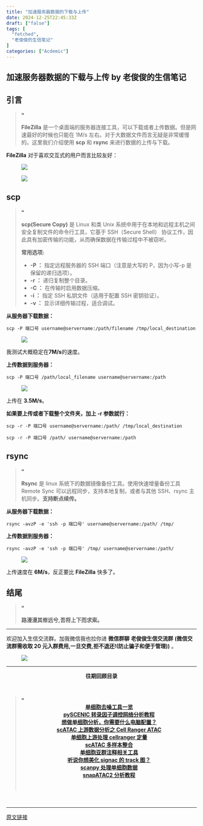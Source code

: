 ```yaml
---
title: "加速服务器数据的下载与上传"
date: 2024-12-25T22:45:33Z
draft: ["false"]
tags: [
  "fetched",
  "老俊俊的生信笔记"
]
categories: ["Acdemic"]
---
```

加速服务器数据的下载与上传 by 老俊俊的生信笔记
------
<div><section data-tool="mdnice编辑器" data-website="https://www.mdnice.com"><section><mp-common-profile data-pluginname="mpprofile" data-id="MzkyMTI1MTYxNA==" data-headimg="http://mmbiz.qpic.cn/sz_mmbiz_png/G5jjcE4usezgsqIGqjITSMggCTSoViaYeoKe2xoZr1IIvNJoztibQxibYHLDDoiabwAc6Ggws3Tvdo8EPss2nLgaVQ/0?wx_fmt=png" data-nickname="老俊俊的生信笔记" data-alias="JunJunLab" data-signature="老俊俊的生信技能和知识分享,我不是巨人,但你可以站在我的肩膀上更进一步!" data-from="0" data-is_biz_ban="0" data-service_type="1"></mp-common-profile></section></section><section><mp-common-clmusic data-pluginname="insertaudio" type="1" music_name="%E5%86%AC%E5%A4%A9%E7%9A%84%E7%A7%98%E5%AF%86" albumurl="http://wx.y.gtimg.cn/music/photo_new/T002R500x500M000002dDK2v1LkvKq_4.jpg" singer="周传雄" duration="272000" username="" music_source="1" is_vip="1" listenid="78225849417738080"></mp-common-clmusic></section><section data-tool="mdnice编辑器" data-website="https://www.mdnice.com"><h2 data-tool="mdnice编辑器"><span></span><span>引言</span><span></span></h2><blockquote data-tool="mdnice编辑器"><span>❝</span><p><strong>FileZilla</strong> 是一个桌面端的服务器连接工具，可以下载或者上传数据。但是网速最好的时候也只能在 1M/s 左右。对于大数据文件而言无疑是非常缓慢的。这里我们介绍使用 <strong>scp</strong> 和 <strong>rsync</strong> 来进行数据的上传与下载。</p></blockquote><p data-tool="mdnice编辑器"><strong>FileZilla</strong> 对于喜欢交互式的用户而言比较友好：</p><figure data-tool="mdnice编辑器"><img data-imgfileid="100032727" data-ratio="0.43457446808510636" data-src="https://mmbiz.qpic.cn/sz_mmbiz_png/G5jjcE4usezvISYnyRpDKytCmHFtlexiafrYslkbib3d5pyVSp8rjLe1ibv7l8SXYwoUKb1FtgUHO3WKwunkza93w/640?wx_fmt=png&amp;from=appmsg" data-type="png" data-w="1880" src="https://mmbiz.qpic.cn/sz_mmbiz_png/G5jjcE4usezvISYnyRpDKytCmHFtlexiafrYslkbib3d5pyVSp8rjLe1ibv7l8SXYwoUKb1FtgUHO3WKwunkza93w/640?wx_fmt=png&amp;from=appmsg"></figure><figure data-tool="mdnice编辑器"><img data-imgfileid="100032723" data-ratio="0.7966666666666666" data-src="https://mmbiz.qpic.cn/sz_mmbiz_png/G5jjcE4usezvISYnyRpDKytCmHFtlexiaNlOlCHiaT0msTuiaAaUOvpqhEJhvb8XzwBeSRIQC7YoPs0raAMtYKbfQ/640?wx_fmt=png&amp;from=appmsg" data-type="png" data-w="300" src="https://mmbiz.qpic.cn/sz_mmbiz_png/G5jjcE4usezvISYnyRpDKytCmHFtlexiaNlOlCHiaT0msTuiaAaUOvpqhEJhvb8XzwBeSRIQC7YoPs0raAMtYKbfQ/640?wx_fmt=png&amp;from=appmsg"></figure><h2 data-tool="mdnice编辑器"><span></span><span>scp</span><span></span></h2><blockquote data-tool="mdnice编辑器"><span>❝</span><p><strong>scp(Secure Copy)</strong> 是 Linux 和类 Unix 系统中用于在本地和远程主机之间安全复制文件的命令行工具，它基于 SSH（Secure Shell） 协议工作，因此具有加密传输的功能，从而确保数据在传输过程中不被窃听。</p><p><strong>常用选项:</strong></p><ul><li><section><strong>-P ：</strong> 指定远程服务器的 SSH 端口（注意是大写的 P，因为小写-p 是保留的递归选项）。</section></li><li><section><strong>-r ：</strong> 递归复制整个目录。</section></li><li><section><strong>-C ：</strong> 在传输时启用数据压缩。</section></li><li><section><strong>-i ：</strong> 指定 SSH 私钥文件（适用于配置 SSH 密钥验证）。</section></li><li><section><strong>-v ：</strong> 显示详细传输过程，适合调试。</section></li></ul></blockquote><p data-tool="mdnice编辑器"><strong>从服务器下载数据：</strong></p><pre data-tool="mdnice编辑器"><span></span><code>scp -P 端口号 username@servername:/path/filename /tmp/local_destination<br></code></pre><figure data-tool="mdnice编辑器"><img data-imgfileid="100032726" data-ratio="0.14344262295081966" data-src="https://mmbiz.qpic.cn/sz_mmbiz_png/G5jjcE4usezvISYnyRpDKytCmHFtlexia3pZbN63amp08IL4BC9uFdYFI8iaNsas6SkZZcAphwweIWyrM3yajsTw/640?wx_fmt=png&amp;from=appmsg" data-type="png" data-w="1464" src="https://mmbiz.qpic.cn/sz_mmbiz_png/G5jjcE4usezvISYnyRpDKytCmHFtlexia3pZbN63amp08IL4BC9uFdYFI8iaNsas6SkZZcAphwweIWyrM3yajsTw/640?wx_fmt=png&amp;from=appmsg"></figure><p data-tool="mdnice编辑器">我测试大概稳定在<strong>7M/s</strong>的速度。</p><p data-tool="mdnice编辑器"><strong>上传数据到服务器：</strong></p><pre data-tool="mdnice编辑器"><span></span><code>scp -P 端口号 /path/local_filename username@servername:/path<br></code></pre><figure data-tool="mdnice编辑器"><img data-imgfileid="100032724" data-ratio="0.0621160409556314" data-src="https://mmbiz.qpic.cn/sz_mmbiz_png/G5jjcE4usezvISYnyRpDKytCmHFtlexia1uHnNcic3ycPHB9Rx5c7FWqCaAibiaqp4KibGa8Qic9JoUp8niaZGicjotribQ/640?wx_fmt=png&amp;from=appmsg" data-type="png" data-w="1465" src="https://mmbiz.qpic.cn/sz_mmbiz_png/G5jjcE4usezvISYnyRpDKytCmHFtlexia1uHnNcic3ycPHB9Rx5c7FWqCaAibiaqp4KibGa8Qic9JoUp8niaZGicjotribQ/640?wx_fmt=png&amp;from=appmsg"></figure><p data-tool="mdnice编辑器">上传在 <strong>3.5M/s</strong>。</p><p data-tool="mdnice编辑器"><strong>如果要上传或者下载整个文件夹，加上 -r 参数就行：</strong></p><pre data-tool="mdnice编辑器"><span></span><code>scp -r -P 端口号 username@servername:/path/ /tmp/local_destination<br><br>scp -r -P 端口号 /path/ username@servername:/path<br></code></pre><h2 data-tool="mdnice编辑器"><span></span><span>rsync</span><span></span></h2><blockquote data-tool="mdnice编辑器"><span>❝</span><p><strong>Rsync</strong> 是 linux 系统下的数据镜像备份工具。使用快速增量备份工具 Remote Sync 可以远程同步，支持本地复制，或者与其他 SSH、rsync 主机同步。<strong>支持断点续传。</strong></p></blockquote><p data-tool="mdnice编辑器"><strong>从服务器下载数据：</strong></p><pre data-tool="mdnice编辑器"><span></span><code>rsync -avzP -e 'ssh -p 端口号' username@servername:/path/ /tmp/<br></code></pre><p data-tool="mdnice编辑器"><strong>上传数据到服务器：</strong></p><pre data-tool="mdnice编辑器"><span></span><code>rsync -avzP -e 'ssh -p 端口号' /tmp/ username@servername:/path/<br></code></pre><figure data-tool="mdnice编辑器"><img data-imgfileid="100032725" data-ratio="0.08873720136518772" data-src="https://mmbiz.qpic.cn/sz_mmbiz_png/G5jjcE4usezvISYnyRpDKytCmHFtlexiajnscLGyMbq0xLhPB3QyK3iclDIUlPhDQpECxaX3fgXzlE4V1jqXGS3Q/640?wx_fmt=png&amp;from=appmsg" data-type="png" data-w="1465" src="https://mmbiz.qpic.cn/sz_mmbiz_png/G5jjcE4usezvISYnyRpDKytCmHFtlexiajnscLGyMbq0xLhPB3QyK3iclDIUlPhDQpECxaX3fgXzlE4V1jqXGS3Q/640?wx_fmt=png&amp;from=appmsg"></figure><p data-tool="mdnice编辑器">上传速度在 <strong>6M/s</strong>，反正要比 <strong>FileZilla</strong> 快多了。</p><h2 data-tool="mdnice编辑器"><span></span><span>结尾</span><span></span></h2><blockquote data-tool="mdnice编辑器"><span>❝</span><p><strong>路漫漫其修远兮,吾将上下而求索。</strong></p></blockquote><hr data-tool="mdnice编辑器"><p data-tool="mdnice编辑器">欢迎加入生信交流群。加我微信我也拉你进 <strong>微信群聊</strong> <strong>老俊俊生信交流群</strong> <strong>(微信交流群需收取 20 元入群费用,一旦交费,拒不退还!(防止骗子和便于管理))</strong> 。</p><figure data-tool="mdnice编辑器"><img data-imgfileid="100032732" data-ratio="0.6083707025411061" data-src="https://mmbiz.qpic.cn/sz_mmbiz_png/G5jjcE4usezvISYnyRpDKytCmHFtlexiaNUhrO4bITSSvghG4vScfQmGzohErfbZRlTDic6bAold7W0WiaP31HR6A/640?wx_fmt=png&amp;from=appmsg" data-type="png" data-w="669" src="https://mmbiz.qpic.cn/sz_mmbiz_png/G5jjcE4usezvISYnyRpDKytCmHFtlexiaNUhrO4bITSSvghG4vScfQmGzohErfbZRlTDic6bAold7W0WiaP31HR6A/640?wx_fmt=png&amp;from=appmsg"></figure><hr data-tool="mdnice编辑器"><p data-tool="mdnice编辑器"><strong></strong></p><center data-tool="mdnice编辑器"><strong> 往期回顾目录 </strong></center><p data-tool="mdnice编辑器"><br></p><blockquote data-tool="mdnice编辑器"><span>❝</span><center><strong><a href="https://mp.weixin.qq.com/s?__biz=MzkyMTI1MTYxNA==&amp;mid=2247516370&amp;idx=1&amp;sn=0acc8657ede5d4878c10c307c009d68b&amp;token=1606055947&amp;lang=zh_CN&amp;scene=21#wechat_redirect" data-linktype="2">单细胞去噪工具一览</a></strong></center><strong><center><a href="https://mp.weixin.qq.com/s?__biz=MzkyMTI1MTYxNA==&amp;mid=2247516317&amp;idx=1&amp;sn=393d73fb463838b7370f756b27803301&amp;token=1606055947&amp;lang=zh_CN&amp;scene=21#wechat_redirect" data-linktype="2">pySCENIC 转录因子调控网络分析教程</a></center></strong><strong><center><a href="https://mp.weixin.qq.com/s?__biz=MzkyMTI1MTYxNA==&amp;mid=2247516265&amp;idx=1&amp;sn=496e85346f555db9b64c516953876a24&amp;token=1606055947&amp;lang=zh_CN&amp;scene=21#wechat_redirect" data-linktype="2">想做单细胞分析，你需要什么电脑配置？</a></center></strong><strong><center><a href="https://mp.weixin.qq.com/s?__biz=MzkyMTI1MTYxNA==&amp;mid=2247516236&amp;idx=1&amp;sn=54add6f74f348f63e36944f4fa4051f3&amp;token=941065474&amp;lang=zh_CN&amp;scene=21#wechat_redirect" data-linktype="2">scATAC 上游数据分析之 Cell Ranger ATAC</a></center></strong><strong><center><a href="https://mp.weixin.qq.com/s?__biz=MzkyMTI1MTYxNA==&amp;mid=2247516196&amp;idx=1&amp;sn=9fe1e9f00ab977aa1f39fdd8b19675bc&amp;token=941065474&amp;lang=zh_CN&amp;scene=21#wechat_redirect" data-linktype="2">单细胞上游处理 cellranger 定量</a></center></strong><strong><center><a href="https://mp.weixin.qq.com/s?__biz=MzkyMTI1MTYxNA==&amp;mid=2247516165&amp;idx=1&amp;sn=338f0ac0dc903a1c8d5be3ae6227ebb3&amp;token=941065474&amp;lang=zh_CN&amp;scene=21#wechat_redirect" data-linktype="2">scATAC 多样本整合</a></center></strong><strong><center><a href="https://mp.weixin.qq.com/s?__biz=MzkyMTI1MTYxNA==&amp;mid=2247516132&amp;idx=1&amp;sn=ce65838712aa2e5e4c3c5b7dcfdb71b4&amp;token=1001473693&amp;lang=zh_CN&amp;scene=21#wechat_redirect" data-linktype="2">单细胞亚群注释相关工具</a></center></strong><strong><center><a href="https://mp.weixin.qq.com/s?__biz=MzkyMTI1MTYxNA==&amp;mid=2247516072&amp;idx=1&amp;sn=f82a27c6936f38c3a078ea259178216d&amp;token=1001473693&amp;lang=zh_CN&amp;scene=21#wechat_redirect" data-linktype="2">听说你想美化 signac 的 track 图？</a></center></strong><strong><center><a href="https://mp.weixin.qq.com/s?__biz=MzkyMTI1MTYxNA==&amp;mid=2247516054&amp;idx=1&amp;sn=4315e02f23804d9578464dac4c9d5646&amp;token=291087746&amp;lang=zh_CN&amp;scene=21#wechat_redirect" data-linktype="2">scanpy 处理单细胞数据</a></center></strong><strong><center><a href="https://mp.weixin.qq.com/s?__biz=MzkyMTI1MTYxNA==&amp;mid=2247516004&amp;idx=1&amp;sn=82611ea509826412aaf3b606e865d61a&amp;token=350842983&amp;lang=zh_CN&amp;scene=21#wechat_redirect" data-linktype="2">snapATAC2 分析教程</a></center></strong><p><br></p></blockquote></section><p><br></p><p><mp-style-type data-value="3"></mp-style-type></p></div>  
<hr>
<a href="https://mp.weixin.qq.com/s/I4L45P8ESJB3rJI92OBanw",target="_blank" rel="noopener noreferrer">原文链接</a>
